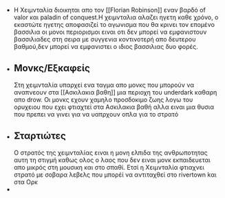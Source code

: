 - Η Χειμνταλία διοικηται απο τον [[Florian Robinson]] εναν βαρδό of valor και paladin of conquest.Η χειμνταλια αλαζει ηγετη καθε χρόνο, ο εκαστώτε ηγετης αποφασιζεί το αγωνισμα που θα κρινει τον επομένο βασσιλια οι μονοι περιορισμοι ειναι οτι δεν μπορεί να εμφανιστουν βασσιλιαδες στη σειρα με συγγενια κοντινοτερή απο δευτερου βαθμού,δεν μπορεί να εμφανιστει ο ιδιος βασσιλιας δυο φορές.
- ## Μονκς/Εξκαφείς
  Στη χειμνταλία υπαρχεί ενα ταγμα απο μονκς που μπορούν να αναπνεουν στα [[Ασκιλακια βαθη]] μια περιοχη του underdark καθαρη απο drow. Οι μονκς εχουν χαμηλο προσδοκιμο ζωης λογω του ορυχειου που εχει φτιαχτεί στα Ασκιλακια βαθή αλλα ειναι μια θυσια που πρεπει να γινει για να υαπρχουν οπλα για το στρατό
- ## Σταρτιώτες 
  Ο στρατός της χειμνταλίας ειναι η μονη ελπιδα της ανθρωποτητας αυτη τη στιγμή καθως ολος ο λαος που δεν ειναι μονκ εκπαιδευεται απο μικρός στη μουσικη και στο σπαθί. Ετσί η Χειμνταλία φτιαχνει στρατό με σοβαρα λεβελς που μπορέί να αντιταχθεί στο rivertοwn kαι στα Ορκ
-